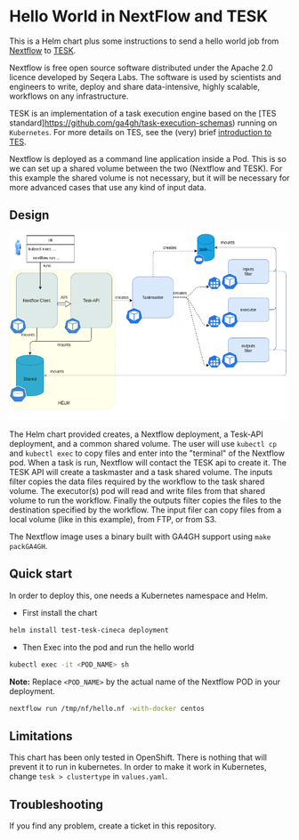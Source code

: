 # Hello World in NextFlow and TESK

This is a Helm chart plus some instructions to send a hello world job from [Nextflow](https://nextflow.io/) to [TESK](https://github.com/elixir-cloud-aai/TESK).

Nextflow is free open source software distributed under the Apache 2.0 licence developed by Seqera Labs. The software is used by scientists and engineers to write, deploy and share data-intensive, highly scalable, workflows on any infrastructure.

TESK is an implementation of a task execution engine based on the [TES standard]https://github.com/ga4gh/task-execution-schemas) running on `Kubernetes`. For more details on TES, see the (very) brief [introduction to TES](https://github.com/elixir-cloud-aai/TESK/blob/master/documentation/tesintro.md).

Nextflow is deployed as a command line application inside a Pod. This is so we can set up a shared volume between the two (Nextflow and TESK). For this example the shared volume is not necessary, but it will be necessary for more advanced cases that use any kind of input data.

## Design

![Design](design.drawio.png)

The Helm chart provided creates, a Nextflow deployment, a Tesk-API deployment, and a common shared volume. The user will use `kubectl cp` and `kubectl exec` to copy files and enter into the "terminal" of the Nextflow pod. When a task is run, Nextflow will contact the TESK api to create it. The TESK API will create a taskmaster and a task shared volume. The inputs filter copies the data files required by the workflow to the task shared volume. The executor(s) pod will read and write files from that shared volume to run the workflow. Finally the outputs filter copies the files to the destination specified by the workflow. The input filer can copy files from a local volume (like in this example), from FTP, or from S3.

The Nextflow image uses a binary built with GA4GH support using `make packGA4GH`.

## Quick start

In order to deploy this, one needs a Kubernetes namespace and Helm.

* First install the chart

```sh
helm install test-tesk-cineca deployment
```

* Then Exec into the pod and run the hello world

```sh
kubectl exec -it <POD_NAME> sh
```
**Note:** Replace `<POD_NAME>` by the actual name of the Nextflow POD in your deployment.

```sh
nextflow run /tmp/nf/hello.nf -with-docker centos
```

## Limitations

This chart has been only tested in OpenShift. There is nothing that will prevent it to run in kubernetes. In order to make it work in Kubernetes, change  `tesk > clustertype` in `values.yaml`.

## Troubleshooting

If you find any problem, create a ticket in this repository.
